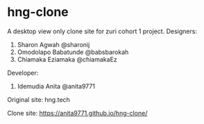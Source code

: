 # hng-clone

A desktop view only clone site for zuri cohort 1 project.
Designers: 
1. Sharon Agwah @sharonij
2. Omodolapo Babatunde @babsbarokah
3. Chiamaka Eziamaka @chiamakaEz

Developer:
1. Idemudia Anita @anita9771

Original site:
hng.tech

Clone site: 
https://anita9771.github.io/hng-clone/
